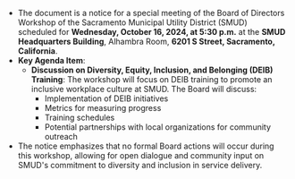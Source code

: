 - The document is a notice for a special meeting of the Board of Directors Workshop of the Sacramento Municipal Utility District (SMUD) scheduled for **Wednesday, October 16, 2024, at 5:30 p.m.** at the **SMUD Headquarters Building**, Alhambra Room, **6201 S Street, Sacramento, California**.
- **Key Agenda Item**:
  - **Discussion on Diversity, Equity, Inclusion, and Belonging (DEIB) Training**: The workshop will focus on DEIB training to promote an inclusive workplace culture at SMUD. The Board will discuss:
    - Implementation of DEIB initiatives
    - Metrics for measuring progress
    - Training schedules
    - Potential partnerships with local organizations for community outreach
- The notice emphasizes that no formal Board actions will occur during this workshop, allowing for open dialogue and community input on SMUD's commitment to diversity and inclusion in service delivery.
